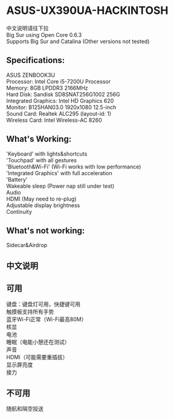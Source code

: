 # ASUS-UX390UA-HACKINTOSH
中文说明请往下拉<br>
Big Sur using Open Core 0.6.3 <br>
Supports Big Sur and Catalina (Other versions not tested)
## Specifications:<br>
ASUS ZENBOOK3U<br>
Processor: Intel Core i5-7200U Processor<br>
Memory: 8GB LPDDR3 2166MHz<br>
Hard Disk: Sandisk SD8SNAT256G1002 256G<br>
Integrated Graphics: Intel HD Graphics 620<br>
Monitor: B125HAN03.0 1920x1080 12.5-inch<br>
Sound Card: Realtek ALC295 (layout-id: 1)<br>
Wireless Card: Intel Wireless-AC 8260<br>
## What's Working:<br>
'Keyboard' with lights&shortcuts<br>'Touchpad' with all gestures<br>'Bluetooth&Wi-Fi' (Wi-Fi works with low performance)<br>'Integrated Graphics' with full acceleration<br>'Battery'<br>Wakeable sleep (Power nap still under test)<br>Audio<br>HDMI (May need to re-plug)<br>Adjustable display brightness<br>Continuity<br>
## What's not working:<br>
Sidecar&Airdrop<br>
## 中文说明<br>
## 可用<br>
键盘：键盘灯可用，快捷键可用<br>触摸板支持所有手势<br>蓝牙Wi-Fi正常（Wi-Fi最高80M）<br>核显<br>电池<br>睡眠（电能小憩还在测试）<br>声音<br>HDMI（可能需要重插拔）<br>显示屏亮度<br>接力<br>
## 不可用<br>
随航和隔空投送<br>
